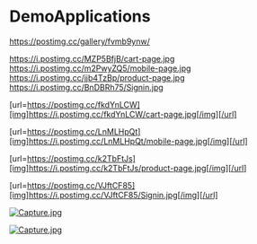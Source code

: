 # DemoApplications


https://postimg.cc/gallery/fvmb9ynw/

https://i.postimg.cc/MZP5BfjB/cart-page.jpg
https://i.postimg.cc/m2PwyZQ5/mobile-page.jpg
https://i.postimg.cc/jjb4TzBp/product-page.jpg
https://i.postimg.cc/BnDBRh75/Signin.jpg


[url=https://postimg.cc/fkdYnLCW][img]https://i.postimg.cc/fkdYnLCW/cart-page.jpg[/img][/url]

[url=https://postimg.cc/LnMLHpQt][img]https://i.postimg.cc/LnMLHpQt/mobile-page.jpg[/img][/url]

[url=https://postimg.cc/k2TbFtJs][img]https://i.postimg.cc/k2TbFtJs/product-page.jpg[/img][/url]

[url=https://postimg.cc/VJftCF85][img]https://i.postimg.cc/VJftCF85/Signin.jpg[/img][/url]

[![Capture.jpg](https://i.postimg.cc/9MshYR4g/Capture.jpg)](https://postimg.cc/0MGF8N07)

[![Capture.jpg](https://i.postimg.cc/MZP5BfjB/cart-page.jpg)](https://postimg.cc/0MGF8N07)
